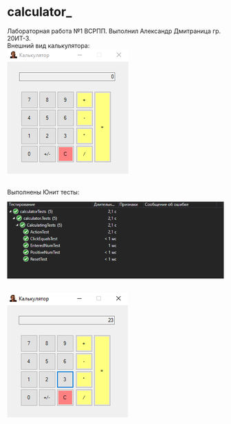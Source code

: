 # calculator_
Лабораторная работа №1 ВСРПП. Выполнил Александр Дмитраница гр. 20ИТ-3.
<br>Внешний вид калькулятора:<br>
<img src="https://raw.githubusercontent.com/CyberSanyok/calculator_/master/Внешний%20вид%20калькулятора.png" >

<br>Выполнены Юнит тесты:<br>

<img src="https://raw.githubusercontent.com/CyberSanyok/calculator_/master/UTests.png" >

<br><img src="https://raw.githubusercontent.com/CyberSanyok/Images/main/Caclulator%20Images/1.png" ><br>

